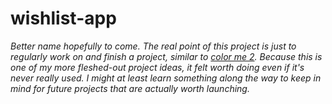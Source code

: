 # wishlist-app

*Better name hopefully to come. The real point of this project is just to regularly work on and finish a project, similar to [color me 2](https://github.com/susanpallmann/color-me-2). Because this is one of my more fleshed-out project ideas, it felt worth doing even if it's never really used. I might at least learn something along the way to keep in mind for future projects that are actually worth launching.*
